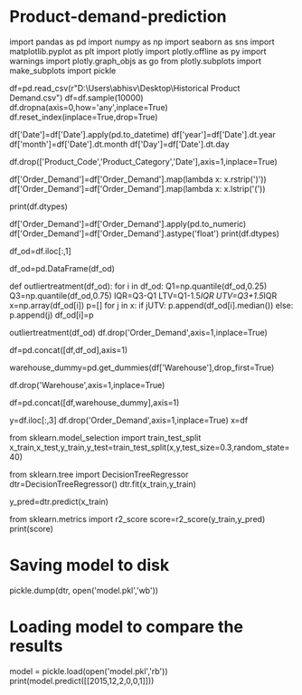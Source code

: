 # Product-demand-prediction

import pandas as pd
import numpy as np
import seaborn as sns
import matplotlib.pyplot as plt
import plotly
import plotly.offline as py
import warnings
import plotly.graph_objs as go
from plotly.subplots import make_subplots
import pickle

df=pd.read_csv(r"D:\Users\abhisv\Desktop\Historical Product Demand.csv")
df=df.sample(10000)
df.dropna(axis=0,how='any',inplace=True)
df.reset_index(inplace=True,drop=True)

df['Date']=df['Date'].apply(pd.to_datetime)
df['year']=df['Date'].dt.year
df['month']=df['Date'].dt.month
df['Day']=df['Date'].dt.day

df.drop(['Product_Code','Product_Category','Date'],axis=1,inplace=True)


df['Order_Demand']=df['Order_Demand'].map(lambda x: x.rstrip(')'))
df['Order_Demand']=df['Order_Demand'].map(lambda x: x.lstrip('('))

print(df.dtypes)

df['Order_Demand']=df['Order_Demand'].apply(pd.to_numeric)
df['Order_Demand']=df['Order_Demand'].astype('float')
print(df.dtypes)

df_od=df.iloc[:,1]

df_od=pd.DataFrame(df_od)

def outliertreatment(df_od):
    for i in df_od:
        Q1=np.quantile(df_od,0.25)
        Q3=np.quantile(df_od,0.75)
        IQR=Q3-Q1
        LTV=Q1-1.5*IQR
        UTV=Q3+1.5*IQR
        x=np.array(df_od[i])
        p=[]
        for j in x:
            if j<LTV or j>UTV:
                p.append(df_od[i].median())
            else:
                p.append(j)
        df_od[i]=p
    
outliertreatment(df_od)
df.drop('Order_Demand',axis=1,inplace=True)

df=pd.concat([df,df_od],axis=1)

warehouse_dummy=pd.get_dummies(df['Warehouse'],drop_first=True)

df.drop('Warehouse',axis=1,inplace=True)

df=pd.concat([df,warehouse_dummy],axis=1)

y=df.iloc[:,3]
df.drop('Order_Demand',axis=1,inplace=True)
x=df

from sklearn.model_selection import train_test_split
x_train,x_test,y_train,y_test=train_test_split(x,y,test_size=0.3,random_state=40)

from sklearn.tree import DecisionTreeRegressor
dtr=DecisionTreeRegressor()
dtr.fit(x_train,y_train)

y_pred=dtr.predict(x_train)

from sklearn.metrics import r2_score
score=r2_score(y_train,y_pred)
print(score)

# Saving model to disk
pickle.dump(dtr, open('model.pkl','wb'))

# Loading model to compare the results
model = pickle.load(open('model.pkl','rb'))
print(model.predict([[2015,12,2,0,0,1]]))

